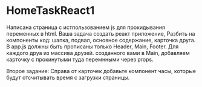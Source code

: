 # HomeTaskReact1

Написана страница с истпользованием js для прокидывания переменных в html.
Ваша задача создать реакт приложение, Разбить на компоненты код: шапка, подвал, основное содержание, карточка друга.
В app.js должны быть прописаны только Header, Main, Footer.
Для каждого друа из массива друзей. созданного вами в Main, добавляем карточку с прокинутыми туда перемнными через props.

Второе задание: Справа от карточек добавьте компонент часы, которые будут отсчитывать время с загрузки страницы.

